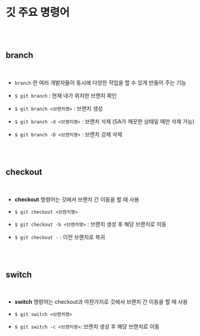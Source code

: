 # 깃 주요 명령어

<br><br>

## branch

<br>

+ `branch` 란 여러 개발자들이 동시에 다양한 작업을 할 수 있게 만들어 주는 기능

+ `$ git branch` : 현재 내가 위치한 브랜치 확인

+ `$ git branch <브랜치명>` : 브랜치 생성

+ `$ git branch -d <브랭치명>` : 브랜치 삭제 (SA가 깨끗한 상태일 때만 삭제 가능)

+ `$ git branch -D <브랜치명>` : 브랜치 강제 삭제

<br><br>

## checkout

<br>

+ **checkout** 명령어는 깃에서 브랜치 간 이동을 할 때 사용

+ `$ git checkout <브랜치명>`

+ `$ git checkout -b <브랜치명>` : 브랜치 생성 후 해당 브랜치로 이동

+ `$ git checkout -` : 이전 브랜치로 복귀

<br><br>

## switch

<br>

+ **switch** 명령어는 checkout과 마찬가지로 깃에서 브랜치 간 이동을 할 때 사용

+ `$ git switch <브랜치명>`

+ `$ git switch -c <브랜치명>`: 브랜치 생성 후 해당 브랜치로 이동

<br>
